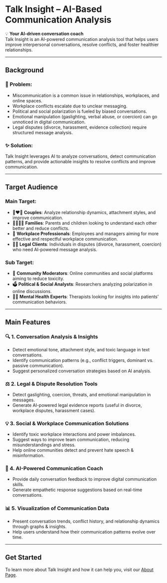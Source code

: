 # Talk Insight – AI-Based Communication Analysis

💡 **Your AI-driven conversation coach**  
Talk Insight is an AI-powered communication analysis tool that helps users improve interpersonal conversations, resolve conflicts, and foster healthier relationships.

---

## Background

### 📌 Problem:

- Miscommunication is a common issue in relationships, workplaces, and online spaces.
- Workplace conflicts escalate due to unclear messaging.
- Political and social polarization is fueled by biased conversations.
- Emotional manipulation (gaslighting, verbal abuse, or coercion) can go unnoticed in digital communication.
- Legal disputes (divorce, harassment, evidence collection) require structured message analysis.

### ✨ Solution:

Talk Insight leverages AI to analyze conversations, detect communication patterns, and provide actionable insights to resolve conflicts and improve communication.

---

## Target Audience

### Main Target:

- 👩‍❤️‍👨 **Couples**: Analyze relationship dynamics, attachment styles, and improve communication.
- 👨‍👩‍👧‍👦 **Families**: Parents and children looking to understand each other better and reduce conflicts.
- 💼 **Workplace Professionals**: Employees and managers aiming for more effective and respectful workplace communication.
- 🧑‍⚖️ **Legal Clients**: Individuals in disputes (divorce, harassment, coercion) who need AI-powered message analysis.

### Sub Target:

- 📢 **Community Moderators**: Online communities and social platforms aiming to reduce toxicity.
- 🗳️ **Political & Social Analysts**: Researchers analyzing polarization in online discussions.
- 👨‍⚕️ **Mental Health Experts**: Therapists looking for insights into patients’ communication behaviors.

---

## Main Features

### 🔍 1. Conversation Analysis & Insights

- Detect emotional tone, attachment style, and toxic language in text conversations.
- Identify communication patterns (e.g., conflict triggers, dominant vs. passive communication).
- Suggest personalized conversation strategies based on AI analysis.

### ⚖️ 2. Legal & Dispute Resolution Tools

- Detect gaslighting, coercion, threats, and emotional manipulation in messages.
- Generate AI-powered legal evidence reports (useful in divorce, workplace disputes, harassment cases).

### 💡 3. Social & Workplace Communication Solutions

- Identify toxic workplace interactions and power imbalances.
- Suggest ways to improve team communication, reducing misunderstandings and stress.
- Help online communities detect and prevent hate speech & misinformation.

### 🧠 4. AI-Powered Communication Coach

- Provide daily conversation feedback to improve digital communication skills.
- Generate empathetic response suggestions based on real-time conversations.

### 📊 5. Visualization of Communication Data

- Present conversation trends, conflict history, and relationship dynamics through graphs & insights.
- Help users understand how their communication patterns evolve over time.

---

## Get Started

To learn more about Talk Insight and how it can help you, visit our [About Page](<./app/(marketing)/about/page.tsx>).
